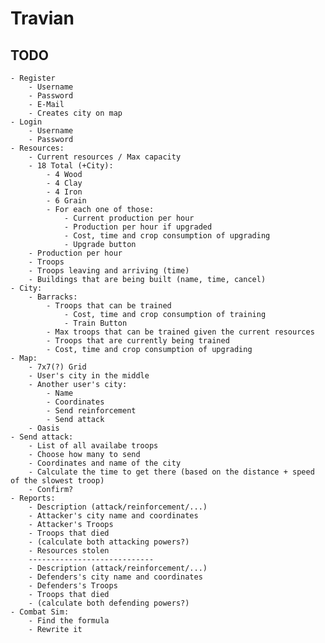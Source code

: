 # Travian
## **TODO** ##
    - Register
        - Username
        - Password
        - E-Mail
        - Creates city on map
    - Login
        - Username
        - Password
    - Resources:
        - Current resources / Max capacity
        - 18 Total (+City):
            - 4 Wood
            - 4 Clay
            - 4 Iron
            - 6 Grain
            - For each one of those:
                - Current production per hour
                - Production per hour if upgraded
                - Cost, time and crop consumption of upgrading
                - Upgrade button
        - Production per hour
        - Troops
        - Troops leaving and arriving (time)
        - Buildings that are being built (name, time, cancel)
    - City:
        - Barracks:        
            - Troops that can be trained
                - Cost, time and crop consumption of training
                - Train Button
            - Max troops that can be trained given the current resources
            - Troops that are currently being trained
            - Cost, time and crop consumption of upgrading
    - Map:
        - 7x7(?) Grid
        - User's city in the middle
        - Another user's city:
            - Name
            - Coordinates
            - Send reinforcement
            - Send attack
        - Oasis
    - Send attack:
        - List of all availabe troops
        - Choose how many to send
        - Coordinates and name of the city
        - Calculate the time to get there (based on the distance + speed of the slowest troop)
        - Confirm?
    - Reports:
        - Description (attack/reinforcement/...)
        - Attacker's city name and coordinates
        - Attacker's Troops
        - Troops that died
        - (calculate both attacking powers?)
        - Resources stolen
        ----------------------------
        - Description (attack/reinforcement/...)
        - Defenders's city name and coordinates
        - Defenders's Troops
        - Troops that died
        - (calculate both defending powers?)
    - Combat Sim:
        - Find the formula
        - Rewrite it
    
    
    
    



